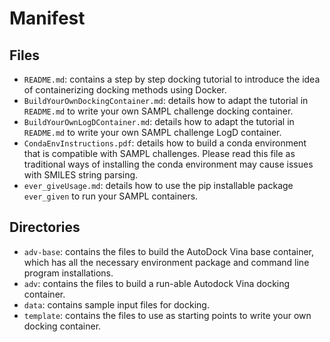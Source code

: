 
# Manifest

## Files
* `README.md`: contains a step by step docking tutorial to introduce the idea of containerizing docking methods using Docker.
* `BuildYourOwnDockingContainer.md`: details how to adapt the tutorial in `README.md` to write your own SAMPL challenge docking container.
* `BuildYourOwnLogDContainer.md`: details how to adapt the tutorial in `README.md` to write your own SAMPL challenge LogD container.
* `CondaEnvInstructions.pdf`: details how to build a conda environment that is compatible with SAMPL challenges. Please read this file as traditional ways of installing the conda environment may cause issues with SMILES string parsing.
* `ever_giveUsage.md`: details how to use the pip installable package `ever_given` to run your SAMPL containers.

## Directories
* `adv-base`: contains the files to build the AutoDock Vina base container, which has all the necessary environment package and command line program installations.
* `adv`: contains the files to build a run-able Autodock Vina docking container.
* `data`: contains sample input files for docking.
* `template`: contains the files to use as starting points to write your own docking container.
